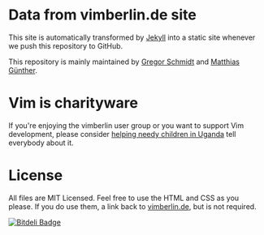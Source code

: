 # Data from vimberlin.de site

This site is automatically transformed by [Jekyll](http://github.com/mojombo/jekyll "Jekyll") into a static site whenever we push
this repository to GitHub.

This repository is mainly maintained by [Gregor Schmidt](http://nach-vorne.eu "Gregor Schmidt") and
[Matthias Günther](http://wikimatze.de/ "Matthias Günther").


# Vim is charityware

If you're enjoying the vimberlin user group or you want to support Vim development, please consider
[helping needy children in Uganda](http://iccf-holland.org/) tell everybody about it.


# License

All files are MIT Licensed. Feel free to use the HTML and CSS as you please. If you do use them, a link back to
[vimberlin.de](https://github.com/vimberlin/vimberlin.de "vimberlin.de"), but is not required.


[![Bitdeli Badge](https://d2weczhvl823v0.cloudfront.net/vimberlin/vimberlin.de/trend.png)](https://bitdeli.com/free "Bitdeli Badge")

